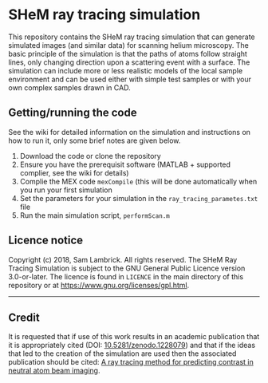 SHeM ray tracing simulation
===========================

This repository contains the SHeM ray tracing simulation that can generate simulated
images (and similar data) for scanning helium microscopy. The basic principle 
of the simulation is that the paths of atoms follow straight lines, only changing 
direction upon a scattering event with a surface. The simulation can include more or
less realistic models of the local sample environment and can be used either with
simple test samples or with your own complex samples drawn in CAD.

## Getting/running the code

See the wiki for detailed information on the simulation and instructions on how 
to run it, only some brief notes are given below. 

1. Download the code or clone the repository
2. Ensure you have the prerequisit software (MATLAB + supported complier, see the wiki for details)
3. Complie the MEX code `mexCompile` (this will be done automatically when you run your first simulation
4. Set the parameters for your simulation in the `ray_tracing_parametes.txt` file
5. Run the main simulation script, `performScan.m`

## Licence notice

Copyright (c) 2018, Sam Lambrick. 
All rights reserved.
The SHeM Ray Tracing Simulation is subject to the GNU General Public Licence 
version 3.0-or-later. The licence is found in `LICENCE` in the main directory
of this repository or at <https://www.gnu.org/licenses/gpl.html>.

---

## Credit

It is requested that if use of this work results in an academic publication that
it is appropriately cited (DOI: [10.5281/zenodo.1228079](https://doi.org/10.5281/zenodo.1228079)) and that if the ideas that led to the creation of the
simulation are used then the associated publication should be cited: [A ray tracing method for predicting contrast in neutral atom beam imaging](https://doi.org/10.1016/j.micron.2018.06.014).
